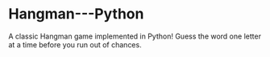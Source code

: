 # Hangman---Python
A classic Hangman game implemented in Python! Guess the word one letter at a time before you run out of chances.
